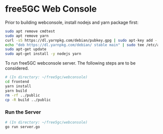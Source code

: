 # free5GC Web Console

Prior to building webconsole, install nodejs and yarn package first:
```bash
sudo apt remove cmdtest
sudo apt remove yarn
curl -sS https://dl.yarnpkg.com/debian/pubkey.gpg | sudo apt-key add -
echo "deb https://dl.yarnpkg.com/debian/ stable main" | sudo tee /etc/apt/sources.list.d/yarn.list
sudo apt-get update
sudo apt-get install -y nodejs yarn
```

To run free5GC webconsole server. The following steps are to be considered.
```bash
# (In directory: ~/free5gc/webconsole)
cd frontend
yarn install
yarn build
rm -rf ../public
cp -R build ../public
```

### Run the Server
```bash
# (In directory: ~/free5gc/webconsole)
go run server.go
```
